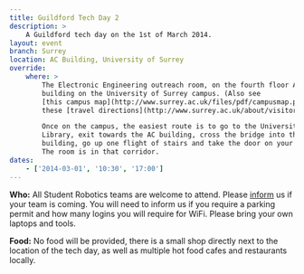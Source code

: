 ```yaml
---
title: Guildford Tech Day 2
description: >
    A Guildford tech day on the 1st of March 2014.
layout: event
branch: Surrey
location: AC Building, University of Surrey
override:
    where: >
        The Electronic Engineering outreach room, on the fourth floor AC
        building on the University of Surrey campus. (Also see
        [this campus map](http://www.surrey.ac.uk/files/pdf/campusmap.pdf) and
        these [travel directions](http://www.surrey.ac.uk/about/visitors/travel/).)

        Once on the campus, the easiest route is to go to the University
        Library, exit towards the AC building, cross the bridge into the AC
        building, go up one flight of stairs and take the door on your right.
        The room is in that corridor.
dates:
    - ['2014-03-01', '10:30', '17:00']
---
```


**Who:** All Student Robotics teams are welcome to attend. Please [inform](/about/contactus) us if your team is coming. You will need to inform us if you require a parking permit and how many logins you will require for WiFi. Please bring your own laptops and tools.

**Food:** No food will be provided, there is a small shop directly next to the location of the tech day, as well as multiple hot food cafes and restaurants locally.
